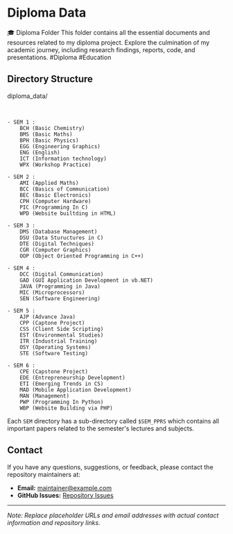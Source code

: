 # Diploma Data
🎓 Diploma Folder This folder contains all the essential documents and resources related to my diploma project. Explore the culmination of my academic journey, including research findings, reports, code, and presentations. #Diploma #Education

## Directory Structure

diploma_data/

<br>

    - SEM 1 :
        BCH (Basic Chemistry)
        BMS (Basic Maths)
        BPH (Basic Physics)
        EGG (Engineering Graphics)
        ENG (English)
        ICT (Information technology)
        WPX (Workshop Practice)
        
    - SEM 2 :
        AMI (Applied Maths)
        BCC (Basics of Communication)
        BEC (Basic Electronics)
        CPH (Computer Hardware)
        PIC (Programming In C)
        WPD (Website builtding in HTML)

    - SEM 3 :
        DMS (Database Management)
        DSU (Data Stuructures in C)
        DTE (Digital Techniques)
        CGR (Computer Graphics)
        OOP (Object Oriented Programming in C++)

    - SEM 4 :
        DCC (Digital Communication)
        GAD (GUI Application Development in vb.NET)
        JAVA (Programming in Java)
        MIC (Microprocessors)
        SEN (Software Engineering)

    - SEM 5 :
        AJP (Advance Java)
        CPP (Captone Project)
        CSS (Client Side Scripting)
        EST (Environmental Studies)
        ITR (Industrial Training)
        OSY (Operating Systems)
        STE (Software Testing)

    - SEM 6 :
        CPE (Capstone Project)
        EDE (Entrepreneurship Development)
        ETI (Emerging Trends in CS)
        MAD (Mobile Application Development)
        MAN (Management)
        PWP (Programming In Python)
        WBP (Website Building via PHP)


Each `SEM` directory has a sub-directory called `$SEM_PPRS` which contains all important papers related to the semester's lectures and subjects.

## Contact

If you have any questions, suggestions, or feedback, please contact the repository maintainers at:

- **Email:** maintainer@example.com
- **GitHub Issues:** [Repository Issues](https://github.com/yourusername/diploma-data-repository/issues)

---

*Note: Replace placeholder URLs and email addresses with actual contact information and repository links.*
